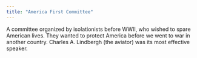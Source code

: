 ```yaml
---
title: "America First Committee"
---
```

A committee organized by isolationists before WWII, who wished to spare American lives. They wanted to protect America before we went to war in another country. Charles A. Lindbergh (the aviator) was its most effective speaker.

